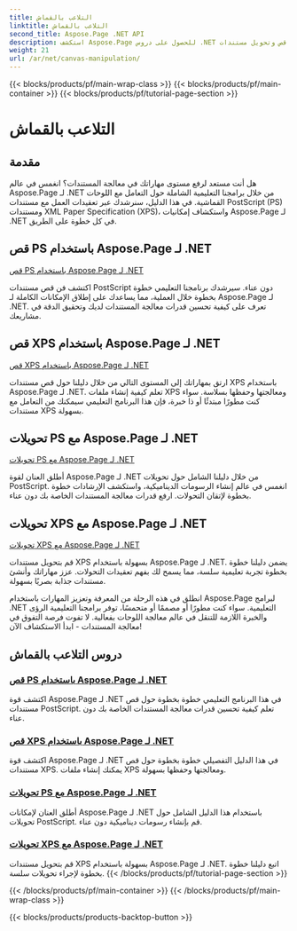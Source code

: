 ```yaml
---
title: التلاعب بالقماش
linktitle: التلاعب بالقماش
second_title: Aspose.Page .NET API
description: استكشف Aspose.Page للحصول على دروس .NET حول معالجة اللوحة القماشية. أصبح قص وتحويل مستندات PS وXPS أمرًا سهلاً. تعزيز مهارات معالجة المستندات الخاصة بك.
weight: 21
url: /ar/net/canvas-manipulation/
---
```


{{< blocks/products/pf/main-wrap-class >}}
{{< blocks/products/pf/main-container >}}
{{< blocks/products/pf/tutorial-page-section >}}

# التلاعب بالقماش


## مقدمة

هل أنت مستعد لرفع مستوى مهاراتك في معالجة المستندات؟ انغمس في عالم Aspose.Page لـ .NET من خلال برامجنا التعليمية الشاملة حول التعامل مع اللوحات القماشية. في هذا الدليل، سنرشدك عبر تعقيدات العمل مع مستندات PostScript (PS) ومستندات XML Paper Specification (XPS)، واستكشاف إمكانيات Aspose.Page لـ .NET في كل خطوة على الطريق.

## قص PS باستخدام Aspose.Page لـ .NET
[قص PS باستخدام Aspose.Page لـ .NET](./clippingps/)

اكتشف فن قص مستندات PostScript دون عناء. سيرشدك برنامجنا التعليمي خطوة بخطوة خلال العملية، مما يساعدك على إطلاق الإمكانات الكاملة لـ Aspose.Page لـ .NET. تعرف على كيفية تحسين قدرات معالجة المستندات لديك وتحقيق الدقة في مشاريعك.

## قص XPS باستخدام Aspose.Page لـ .NET
[قص XPS باستخدام Aspose.Page لـ .NET](./clippingxps/)

ارتق بمهاراتك إلى المستوى التالي من خلال دليلنا حول قص مستندات XPS باستخدام Aspose.Page لـ .NET. تعلم كيفية إنشاء ملفات XPS ومعالجتها وحفظها بسلاسة. سواء كنت مطورًا مبتدئًا أو ذا خبرة، فإن هذا البرنامج التعليمي سيمكنك من التعامل مع مستندات XPS بسهولة.

## تحويلات PS مع Aspose.Page لـ .NET
[تحويلات PS مع Aspose.Page لـ .NET](./transformationsps/)

أطلق العنان لقوة Aspose.Page لـ .NET من خلال دليلنا الشامل حول تحويلات PostScript. انغمس في عالم إنشاء الرسومات الديناميكية، واستكشف الإرشادات خطوة بخطوة لإتقان التحولات. ارفع قدرات معالجة المستندات الخاصة بك دون عناء.

## تحويلات XPS مع Aspose.Page لـ .NET
[تحويلات XPS مع Aspose.Page لـ .NET](./transformationsxps/)

قم بتحويل مستندات XPS بسهولة باستخدام Aspose.Page لـ .NET. يضمن دليلنا خطوة بخطوة تجربة تعليمية سلسة، مما يسمح لك بفهم تعقيدات التحولات. عزز مهاراتك وأنشئ مستندات جذابة بصريًا بسهولة.

انطلق في هذه الرحلة من المعرفة وتعزيز المهارات باستخدام Aspose.Page لبرامج .NET التعليمية. سواء كنت مطورًا أو مصممًا أو متحمسًا، توفر برامجنا التعليمية الرؤى والخبرة اللازمة للتنقل في عالم معالجة اللوحات بفعالية. لا تفوت فرصة التفوق في معالجة المستندات - ابدأ الاستكشاف الآن!
## دروس التلاعب بالقماش
### [قص PS باستخدام Aspose.Page لـ .NET](./clippingps/)
اكتشف قوة Aspose.Page لـ .NET في هذا البرنامج التعليمي خطوة بخطوة حول قص مستندات PostScript. تعلم كيفية تحسين قدرات معالجة المستندات الخاصة بك دون عناء.
### [قص XPS باستخدام Aspose.Page لـ .NET](./clippingxps/)
اكتشف قوة Aspose.Page لـ .NET في هذا الدليل التفصيلي خطوة بخطوة حول قص مستندات XPS. يمكنك إنشاء ملفات XPS ومعالجتها وحفظها بسهولة.
### [تحويلات PS مع Aspose.Page لـ .NET](./transformationsps/)
أطلق العنان لإمكانات Aspose.Page لـ .NET باستخدام هذا الدليل الشامل حول تحويلات PostScript. قم بإنشاء رسومات ديناميكية دون عناء.
### [تحويلات XPS مع Aspose.Page لـ .NET](./transformationsxps/)
قم بتحويل مستندات XPS بسهولة باستخدام Aspose.Page لـ .NET. اتبع دليلنا خطوة بخطوة لإجراء تحويلات سلسة.
{{< /blocks/products/pf/tutorial-page-section >}}

{{< /blocks/products/pf/main-container >}}
{{< /blocks/products/pf/main-wrap-class >}}

{{< blocks/products/products-backtop-button >}}
